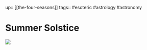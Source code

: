 up:: [[the-four-seasons]]
tags:: #esoteric  #astrology #astronomy 

# Summer Solstice
![](Pasted%20image%2020221130201650.png)
